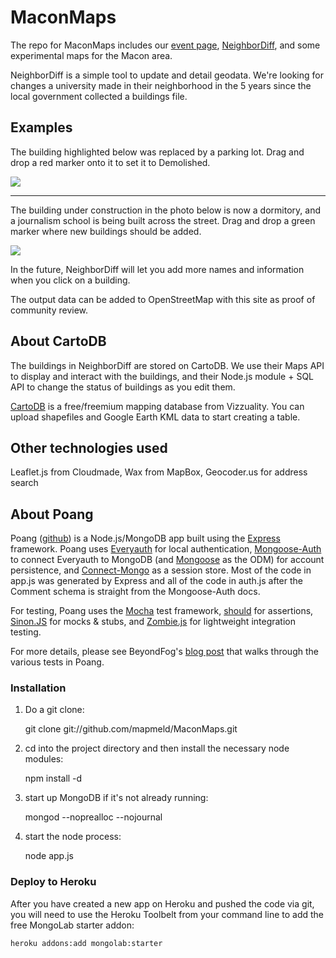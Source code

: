 # MaconMaps

The repo for MaconMaps includes our <a href="http://maconmaps.com">event page</a>, <a href="http://maconmaps.heroku.com">NeighborDiff</a>, and some experimental maps for the Macon area.

NeighborDiff is a simple tool to update and detail geodata. We're looking for changes a university made in their neighborhood in the 5 years since the local government collected a buildings file.

## Examples

The building highlighted below was replaced by a parking lot. Drag and drop a red marker onto it to set it to Demolished.

<img src="http://i.imgur.com/LtC9E.png"/>

<hr/>

The building under construction in the photo below is now a dormitory, and a journalism school is being built across the street. Drag and drop a green marker where new buildings should be added.

<img src="http://i.imgur.com/iNxUD.png"/>

In the future, NeighborDiff will let you add more names and information when you click on a building.

The output data can be added to OpenStreetMap with this site as proof of community review.

## About CartoDB

The buildings in NeighborDiff are stored on CartoDB. We use their Maps API to display and interact with the buildings, and their Node.js module + SQL API to change the status of buildings as you edit them.

<a href="http://cartodb.com">CartoDB</a> is a free/freemium mapping database from Vizzuality. You can upload shapefiles and Google Earth KML data to start creating a table.

## Other technologies used

Leaflet.js from Cloudmade, Wax from MapBox, Geocoder.us for address search

## About Poang

Poang ([github](https://github.com/BeyondFog/Poang)) is a Node.js/MongoDB app built using the [Express](http://expressjs.com/) framework. Poang uses [Everyauth](http://everyauth.com/) for local authentication, [Mongoose-Auth](https://github.com/bnoguchi/mongoose-auth) to connect Everyauth to MongoDB (and [Mongoose](http://mongoosejs.com/) as the ODM) for account persistence, and [Connect-Mongo](https://github.com/kcbanner/connect-mongo) as a session store. Most of the code in app.js was generated by Express and all of the code in auth.js after the Comment schema is straight from the Mongoose-Auth docs.

For testing, Poang uses the [Mocha](http://visionmedia.github.com/mocha/) test framework, [should](https://github.com/visionmedia/should.js) for assertions, [Sinon.JS](http://sinonjs.org/) for mocks & stubs, and [Zombie.js](http://zombie.labnotes.org/) for lightweight integration testing.

For more details, please see BeyondFog's [blog post](http://blog.beyondfog.com/?p=222) that walks through the various tests in Poang.

### Installation
 
1) Do a git clone:

    git clone git://github.com/mapmeld/MaconMaps.git
    
2) cd into the project directory and then install the necessary node modules:

    npm install -d

3) start up MongoDB if it's not already running:
  
    mongod --noprealloc --nojournal
    
4) start the node process:

    node app.js

### Deploy to Heroku

After you have created a new app on Heroku and pushed the code via git, you will need to use the Heroku Toolbelt from your command line to add the free MongoLab starter addon:

    heroku addons:add mongolab:starter
